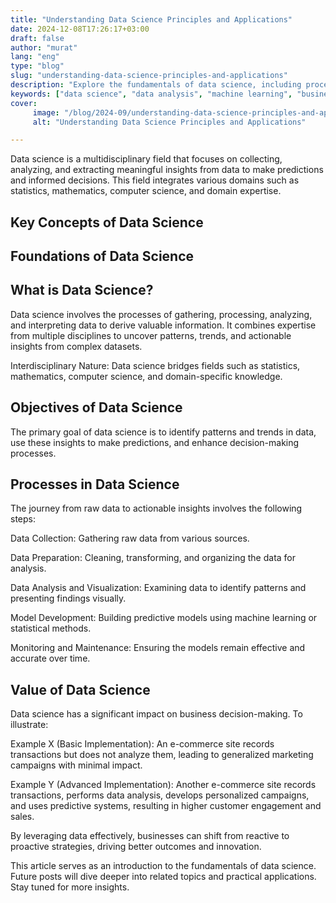 ```yaml
---
title: "Understanding Data Science Principles and Applications"
date: 2024-12-08T17:26:17+03:00
draft: false
author: "murat"
lang: "eng"
type: "blog"
slug: "understanding-data-science-principles-and-applications"
description: "Explore the fundamentals of data science, including processes, objectives, and its value in driving business innovation."
keywords: ["data science", "data analysis", "machine learning", "business insights", "data visualization", "predictive models"]
cover:
     image: "/blog/2024-09/understanding-data-science-principles-and-applications.png"
     alt: "Understanding Data Science Principles and Applications"

---
```


Data science is a multidisciplinary field that focuses on collecting, analyzing, and extracting meaningful insights from data to make predictions and informed decisions. This field integrates various domains such as statistics, mathematics, computer science, and domain expertise.

## Key Concepts of Data Science 

## Foundations of Data Science

## What is Data Science?

Data science involves the processes of gathering, processing, analyzing, and interpreting data to derive valuable information. It combines expertise from multiple disciplines to uncover patterns, trends, and actionable insights from complex datasets.

Interdisciplinary Nature: Data science bridges fields such as statistics, mathematics, computer science, and domain-specific knowledge.

## Objectives of Data Science

The primary goal of data science is to identify patterns and trends in data, use these insights to make predictions, and enhance decision-making processes.

## Processes in Data Science

The journey from raw data to actionable insights involves the following steps:

Data Collection: Gathering raw data from various sources.

Data Preparation: Cleaning, transforming, and organizing the data for analysis.

Data Analysis and Visualization: Examining data to identify patterns and presenting findings visually.

Model Development: Building predictive models using machine learning or statistical methods.

Monitoring and Maintenance: Ensuring the models remain effective and accurate over time.

## Value of Data Science

Data science has a significant impact on business decision-making. To illustrate:

Example X (Basic Implementation): An e-commerce site records transactions but does not analyze them, leading to generalized marketing campaigns with minimal impact.

Example Y (Advanced Implementation): Another e-commerce site records transactions, performs data analysis, develops personalized campaigns, and uses predictive systems, resulting in higher customer engagement and sales.

By leveraging data effectively, businesses can shift from reactive to proactive strategies, driving better outcomes and innovation.

This article serves as an introduction to the fundamentals of data science. Future posts will dive deeper into related topics and practical applications. Stay tuned for more insights.
